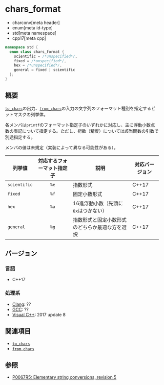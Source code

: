 # chars_format
* charconv[meta header]
* enum[meta id-type]
* std[meta namespace]
* cpp17[meta cpp]

```cpp
namespace std {
  enum class chars_format {
    scientific = /*unspecified*/,
    fixed = /*unspecified*/,
    hex = /*unspecified*/,
    general = fixed | scientific
  };
}
```

## 概要
[`to_chars`](../charconv/to_chars.md)の出力、[`from_chars`](../charconv/from_chars.md)の入力の文字列のフォーマット種別を指定するビットマスクの列挙体。

各メンバは`printf`のフォーマット指定子のいずれかに対応し、主に浮動小数点数の表記について指定する。ただし、桁数（精度）については該当関数の引数で別途指定する。

メンバの値は未規定（実装によって異なる可能性がある）。

| 列挙値 | 対応するフォーマット指定子 | 説明           | 対応バージョン |
|-------|:--------------------------:|----------------|----------------|
| `scientific` | `%e` | 指数形式 | C++17 |
| `fixed` | `%f` | 固定小数形式 | C++17 |
| `hex` | `%a` | 16進浮動小数（先頭に`0x`はつかない） | C++17 |
| `general` | `%g` | 指数形式と固定小数形式のどちらか最適な方を選択 |  C++17 |

## バージョン
### 言語
- C++17

### 処理系
- [Clang](/implementation.md#clang): ??
- [GCC](/implementation.md#gcc): ??
- [Visual C++](/implementation.md#visual_cpp): 2017 update 8

## 関連項目
- [`to_chars`](../charconv/to_chars.md)
- [`from_chars`](../charconv/from_chars.md)


## 参照
- [P0067R5: Elementary string conversions, revision 5](http://www.open-std.org/jtc1/sc22/wg21/docs/papers/2016/p0067r5.html)
